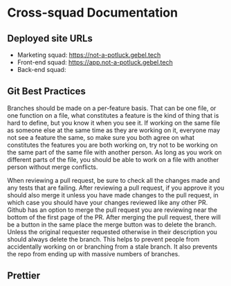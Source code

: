 # Cross-squad Documentation

## Deployed site URLs

- Marketing squad: https://not-a-potluck.gebel.tech
- Front-end squad: https://app.not-a-potluck.gebel.tech
- Back-end squad:

## Git Best Practices

Branches should be made on a per-feature basis. That can be one file, or one
function on a file, what constitutes a feature is the kind of thing that is hard
to define, but you know it when you see it. If working on the same file as
someone else at the same time as they are working on it, everyone may not see a
feature the same, so make sure you both agree on what constitutes the features
you are both working on, try not to be working on the same part of the same file
with another person. As long as you work on different parts of the file, you
should be able to work on a file with another person without merge conflicts.

When reviewing a pull request, be sure to check all the changes made and any
tests that are failing. After reviewing a pull request, if you approve it you
should also merge it unless you have made changes to the pull request, in which
case you should have your changes reviewed like any other PR. Github has an
option to merge the pull request you are reviewing near the bottom of the first
page of the PR. After merging the pull request, there will be a button in the
same place the merge button was to delete the branch. Unless the original
requester requested otherwise in their description you should always delete the branch. This helps to prevent people from accidentally working on or branching from a stale branch. It also prevents the repo from ending up with massive numbers of branches.

## Prettier
